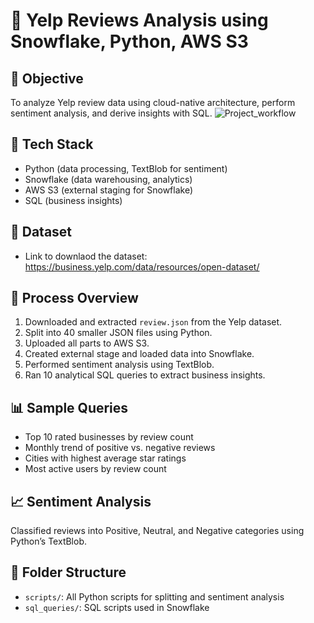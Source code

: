 # 🧠 Yelp Reviews Analysis using Snowflake, Python, AWS S3

## 📌 Objective
To analyze Yelp review data using cloud-native architecture, perform sentiment analysis, and derive insights with SQL.
![Project_workflow](https://github.com/user-attachments/assets/25dc0535-bd70-4572-9609-57081e72a2a3)


## 🔧 Tech Stack
- Python (data processing, TextBlob for sentiment)
- Snowflake (data warehousing, analytics)
- AWS S3 (external staging for Snowflake)
- SQL (business insights)

## 📅 Dataset
- Link to downlaod the dataset: https://business.yelp.com/data/resources/open-dataset/
  
## 📁 Process Overview
1. Downloaded and extracted `review.json` from the Yelp dataset.
2. Split into 40 smaller JSON files using Python.
3. Uploaded all parts to AWS S3.
4. Created external stage and loaded data into Snowflake.
5. Performed sentiment analysis using TextBlob.
6. Ran 10 analytical SQL queries to extract business insights.

## 📊 Sample Queries
- Top 10 rated businesses by review count
- Monthly trend of positive vs. negative reviews
- Cities with highest average star ratings
- Most active users by review count

## 📈 Sentiment Analysis
Classified reviews into Positive, Neutral, and Negative categories using Python’s TextBlob.

## 📎 Folder Structure
- `scripts/`: All Python scripts for splitting and sentiment analysis
- `sql_queries/`: SQL scripts used in Snowflake
